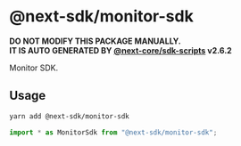 # @next-sdk/monitor-sdk

**DO NOT MODIFY THIS PACKAGE MANUALLY.**  
**IT IS AUTO GENERATED BY [@next-core/sdk-scripts] v2.6.2**

Monitor SDK.

## Usage

```bash
yarn add @next-sdk/monitor-sdk
```

```ts
import * as MonitorSdk from "@next-sdk/monitor-sdk";
```

[@next-core/sdk-scripts]: https://github.com/easyops-cn/next-core/tree/master/packages/sdk-scripts
